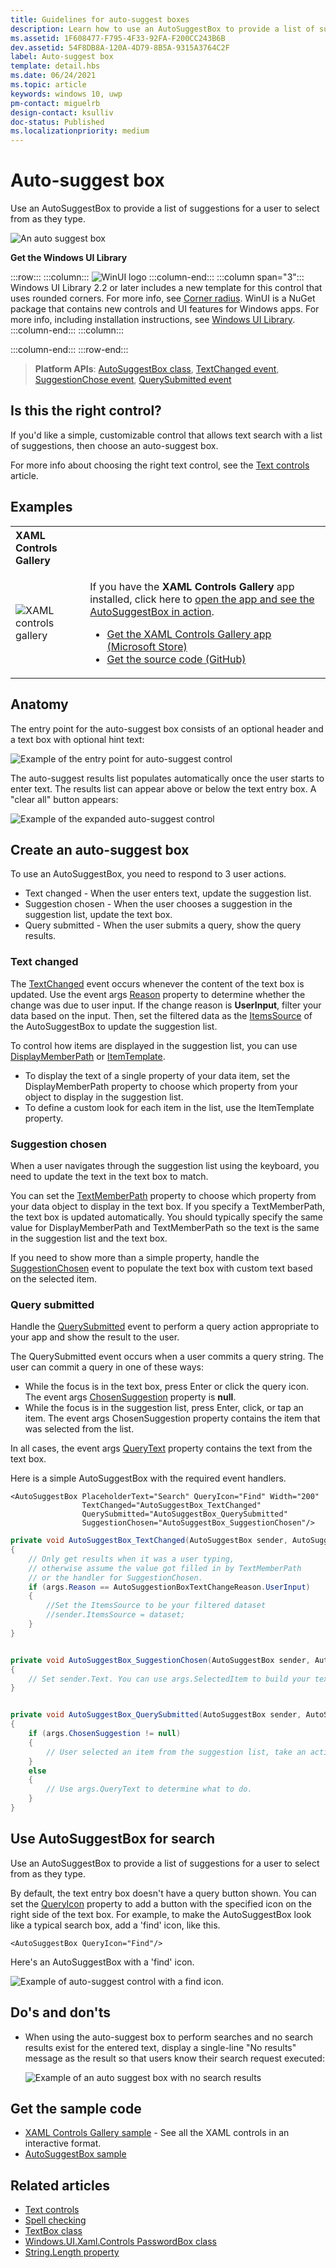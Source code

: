```yaml
---
title: Guidelines for auto-suggest boxes
description: Learn how to use an AutoSuggestBox to provide a list of suggestions for a user to select from as they type.
ms.assetid: 1F608477-F795-4F33-92FA-F200CC243B6B
dev.assetid: 54F8DB8A-120A-4D79-8B5A-9315A3764C2F
label: Auto-suggest box
template: detail.hbs
ms.date: 06/24/2021
ms.topic: article
keywords: windows 10, uwp
pm-contact: miguelrb
design-contact: ksulliv
doc-status: Published
ms.localizationpriority: medium
---
```

# Auto-suggest box

Use an AutoSuggestBox to provide a list of suggestions for a user to select from as they type.

![An auto suggest box](images/controls-autosuggest-expanded-01.png)

**Get the Windows UI Library**


:::row:::
   :::column:::
      ![WinUI logo](images/winui-logo-64x64.png)
   :::column-end:::
   :::column span="3":::
      Windows UI Library 2.2 or later includes a new template for this control that uses rounded corners. For more info, see [Corner radius](../style/rounded-corner.md). WinUI is a NuGet package that contains new controls and UI features for Windows apps. For more info, including installation instructions, see [Windows UI Library](/uwp/toolkits/winui/).
   :::column-end:::
   :::column:::

   :::column-end:::
:::row-end:::

> **Platform APIs**: [AutoSuggestBox class](/uwp/api/Windows.UI.Xaml.Controls.AutoSuggestBox), [TextChanged event](/uwp/api/windows.ui.xaml.controls.autosuggestbox.textchanged), [SuggestionChose event](/uwp/api/windows.ui.xaml.controls.autosuggestbox.suggestionchosen), [QuerySubmitted event](/uwp/api/windows.ui.xaml.controls.autosuggestbox.querysubmitted)

## Is this the right control?

If you'd like a simple, customizable control that allows text search with a list of suggestions, then choose an auto-suggest box.

For more info about choosing the right text control, see the [Text controls](text-controls.md) article.

## Examples

<table>
<th align="left">XAML Controls Gallery<th>
<tr>
<td><img src="images/xaml-controls-gallery-app-icon-sm.png" alt="XAML controls gallery"></img></td>
<td>
    <p>If you have the <strong style="font-weight: semi-bold">XAML Controls Gallery</strong> app installed, click here to <a href="xamlcontrolsgallery:/item/AutoSuggestBox">open the app and see the AutoSuggestBox in action</a>.</p>
    <ul>
    <li><a href="https://www.microsoft.com/store/productId/9MSVH128X2ZT">Get the XAML Controls Gallery app (Microsoft Store)</a></li>
    <li><a href="https://github.com/Microsoft/Xaml-Controls-Gallery">Get the source code (GitHub)</a></li>
    </ul>
</td>
</tr>
</table>

## Anatomy
The entry point for the auto-suggest box consists of an optional header and a text box with optional hint text:

![Example of the entry point for auto-suggest control](images/controls-autosuggest-entrypoint.png)

The auto-suggest results list populates automatically once the user starts to enter text. The results list can appear above or below the text entry box. A "clear all" button appears:

![Example of the expanded auto-suggest control](images/controls-autosuggest-expanded-01.png)

## Create an auto-suggest box

To use an AutoSuggestBox, you need to respond to 3 user actions.

- Text changed - When the user enters text, update the suggestion list.
- Suggestion chosen - When the user chooses a suggestion in the suggestion list, update the text box.
- Query submitted - When the user submits a query, show the query results.

### Text changed

The [TextChanged](/uwp/api/windows.ui.xaml.controls.autosuggestbox.textchanged) event occurs whenever the content of the text box is updated. Use the event args [Reason](/uwp/api/windows.ui.xaml.controls.autosuggestboxtextchangedeventargs.reason) property to determine whether the change was due to user input. If the change reason is **UserInput**, filter your data based on the input. Then, set the filtered data as the [ItemsSource](/uwp/api/windows.ui.xaml.controls.itemscontrol.itemssource) of the AutoSuggestBox to update the suggestion list.

To control how items are displayed in the suggestion list, you can use [DisplayMemberPath](/uwp/api/windows.ui.xaml.controls.itemscontrol.displaymemberpath) or [ItemTemplate](/uwp/api/windows.ui.xaml.controls.itemscontrol.itemtemplate).

- To display the text of a single property of your data item, set the DisplayMemberPath property to choose which property from your object to display in the suggestion list.
- To define a custom look for each item in the list, use the ItemTemplate property.

### Suggestion chosen

When a user navigates through the suggestion list using the keyboard, you need to update the text in the text box to match.

You can set the [TextMemberPath](/uwp/api/windows.ui.xaml.controls.autosuggestbox.textmemberpath) property to choose which property from your data object to display in the text box. If you specify a TextMemberPath, the text box is updated automatically. You should typically specify the same value for DisplayMemberPath and TextMemberPath so the text is the same in the suggestion list and the text box.

If you need to show more than a simple property, handle the [SuggestionChosen](/uwp/api/windows.ui.xaml.controls.autosuggestbox.suggestionchosen) event to populate the text box with custom text based on the selected item.

### Query submitted

Handle the [QuerySubmitted](/uwp/api/windows.ui.xaml.controls.autosuggestbox.querysubmitted) event to perform a query action appropriate to your app and show the result to the user.

The QuerySubmitted event occurs when a user commits a query string. The user can commit a query in one of these ways:
- While the focus is in the text box, press Enter or click the query icon. The event args [ChosenSuggestion](/uwp/api/windows.ui.xaml.controls.autosuggestboxquerysubmittedeventargs.chosensuggestion) property is **null**.
- While the focus is in the suggestion list, press Enter, click, or tap an item. The event args ChosenSuggestion property contains the item that was selected from the list.

In all cases, the event args [QueryText](/uwp/api/windows.ui.xaml.controls.autosuggestboxquerysubmittedeventargs.querytext) property contains the text from the text box.

Here is a simple AutoSuggestBox with the required event handlers.

```xaml
<AutoSuggestBox PlaceholderText="Search" QueryIcon="Find" Width="200"
                TextChanged="AutoSuggestBox_TextChanged"
                QuerySubmitted="AutoSuggestBox_QuerySubmitted"
                SuggestionChosen="AutoSuggestBox_SuggestionChosen"/>
```

```csharp
private void AutoSuggestBox_TextChanged(AutoSuggestBox sender, AutoSuggestBoxTextChangedEventArgs args)
{
    // Only get results when it was a user typing,
    // otherwise assume the value got filled in by TextMemberPath
    // or the handler for SuggestionChosen.
    if (args.Reason == AutoSuggestionBoxTextChangeReason.UserInput)
    {
        //Set the ItemsSource to be your filtered dataset
        //sender.ItemsSource = dataset;
    }
}


private void AutoSuggestBox_SuggestionChosen(AutoSuggestBox sender, AutoSuggestBoxSuggestionChosenEventArgs args)
{
    // Set sender.Text. You can use args.SelectedItem to build your text string.
}


private void AutoSuggestBox_QuerySubmitted(AutoSuggestBox sender, AutoSuggestBoxQuerySubmittedEventArgs args)
{
    if (args.ChosenSuggestion != null)
    {
        // User selected an item from the suggestion list, take an action on it here.
    }
    else
    {
        // Use args.QueryText to determine what to do.
    }
}
```

## Use AutoSuggestBox for search

Use an AutoSuggestBox to provide a list of suggestions for a user to select from as they type.

By default, the text entry box doesn't have a query button shown. You can set the [QueryIcon](/uwp/api/windows.ui.xaml.controls.autosuggestbox.queryicon) property to add a button with the specified icon on the right side of the text box. For example, to make the AutoSuggestBox look like a typical search box, add a 'find' icon, like this.

```xaml
<AutoSuggestBox QueryIcon="Find"/>
```

Here's an AutoSuggestBox with a 'find' icon.

![Example of auto-suggest control with a find icon.](images/controls-autosuggest-entrypoint.png)

## Do's and don'ts

-   When using the auto-suggest box to perform searches and no search results exist for the entered text, display a single-line "No results" message as the result so that users know their search request executed:

    ![Example of an auto suggest box with no search results](images/controls-autosuggest-no-results.png)

<!--
<div class="microsoft-internal-note">
**Globalization and localization checklist**

<table>
<tr>
<th>Vertical spacing</th><td>Use non-Latin characters for vertical spacing to ensure non-Latin scripts will display properly, including numbers.</td>
</tr>
<tr>
<th>Scrolling</th><td>When auto suggest text is selected, user should be able to scroll to end of string.</td>
</tr>
</table>
</div>
-->

## Get the sample code

- [XAML Controls Gallery sample](https://github.com/Microsoft/Xaml-Controls-Gallery) - See all the XAML controls in an interactive format.
- [AutoSuggestBox sample](https://github.com/Microsoft/Windows-universal-samples/tree/master/Samples/XamlAutoSuggestBox)

## Related articles

- [Text controls](text-controls.md)
- [Spell checking](text-controls.md)
- [TextBox class](/uwp/api/Windows.UI.Xaml.Controls.TextBox)
- [Windows.UI.Xaml.Controls PasswordBox class](/uwp/api/Windows.UI.Xaml.Controls.PasswordBox)
- [String.Length property](/dotnet/api/system.string.length)
